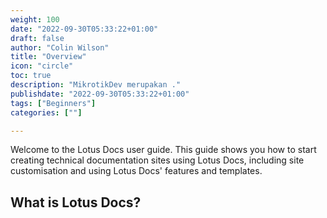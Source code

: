 ```yaml
---
weight: 100
date: "2022-09-30T05:33:22+01:00"
draft: false
author: "Colin Wilson"
title: "Overview"
icon: "circle"
toc: true
description: "MikrotikDev merupakan ."
publishdate: "2022-09-30T05:33:22+01:00"
tags: ["Beginners"]
categories: [""]

---
```


Welcome to the Lotus Docs user guide. This guide shows you how to start creating technical documentation sites using Lotus Docs, including site customisation and using Lotus Docs' features and templates.

## What is Lotus Docs?

